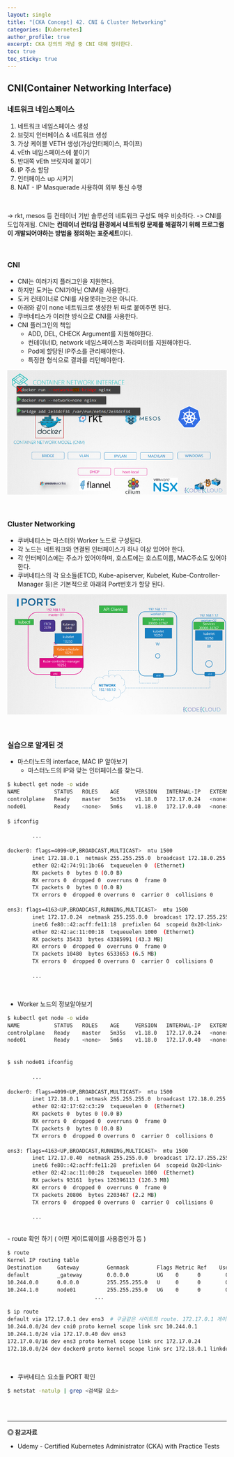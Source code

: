 ```yaml
---
layout: single
title: "[CKA Concept] 42. CNI & Cluster Networking"
categories: [Kubernetes]
author_profile: true
excerpt: CKA 강의의 개념 중 CNI 대해 정리한다. 
toc: true
toc_sticky: true
---
```


## CNI(Container Networking Interface)

### 네트워크 네임스페이스
1. 네트워크 네임스페이스 생성
2. 브릿지 인터페이스 & 네트워크 생성
3. 가상 케이블 VETH 생성(가상인터페이스, 파이프)
4. vEth 네임스페이스에 붙이기
5. 반대쪽 vEth 브릿지에 붙이기
6. IP 주소 할당
7. 인터페이스 up 시키기
8. NAT - IP Masquerade 사용하여 외부 통신 수행

<br>

-> rkt, mesos 등 컨테이너 기반 솔루션의 네트워크 구성도 매우 비슷하다.
-> CNI를 도입하게됨. CNI는 **컨테이너 런타임 환경에서 네트워킹 문제를 해결하기 위해 프로그램이 개발되어야하는 방법을 정의하는 표준세트**이다.

<br>

### CNI

- CNI는 여러가지 플러그인을 지원한다.
- 하지만 도커는 CNI가아닌 CNM을 사용한다.
- 도커 컨테이너로 CNI를 사용못하는것은 아니다.
- 아래와 같이 none 네트워크로 생성한 뒤 따로 붙여주면 된다.
- 쿠버네티스가 이러한 방식으로 CNI를 사용한다.
- CNI 플러그인의 책임
  - ADD, DEL, CHECK Argument를 지원해야한다.
  - 컨테이너ID, network 네임스페이스등 파라미터를 지원해야한다.
  - Pod에 할당된 IP주소를 관리해야한다.
  - 특정한 형식으로 결과를 리턴해야한다.

![](/assets/img/kubernetes/43_cni_1.png)

<br>

### Cluster Networking
- 쿠버네티스는 마스터와 Worker 노드로 구성된다.
- 각 노드는 네트워크와 연결된 인터페이스가 하나 이상 있어야 한다.
- 각 인터페이스에는 주소가 있어야하며, 호스트에는 호스트이름, MAC주소도 있어야 한다.
- 쿠버네티스의 각 요소들(ETCD, Kube-apiserver, Kubelet, Kube-Controller-Manager 등)은 기본적으로 아래의 Port번호가 할당 된다.

![](/assets/img/kubernetes/43_cni_2.png)

<br>

### 실습으로 알게된 것
- 마스터노드의 interface, MAC IP 알아보기
    - 마스터노드의 IP와 맞는 인터페이스를 찾는다.

```bash
$ kubectl get node -o wide
NAME           STATUS   ROLES    AGE     VERSION   INTERNAL-IP   EXTERNAL-IP ...
controlplane   Ready    master   5m35s   v1.18.0   172.17.0.24   <none>      ...
node01         Ready    <none>   5m6s    v1.18.0   172.17.0.40   <none>      ...

$ ifconfig

        ...

docker0: flags=4099<UP,BROADCAST,MULTICAST>  mtu 1500
        inet 172.18.0.1  netmask 255.255.255.0  broadcast 172.18.0.255
        ether 02:42:74:91:1b:66  txqueuelen 0  (Ethernet)
        RX packets 0  bytes 0 (0.0 B)
        RX errors 0  dropped 0  overruns 0  frame 0
        TX packets 0  bytes 0 (0.0 B)
        TX errors 0  dropped 0 overruns 0  carrier 0  collisions 0

ens3: flags=4163<UP,BROADCAST,RUNNING,MULTICAST>  mtu 1500
        inet 172.17.0.24  netmask 255.255.0.0  broadcast 172.17.255.255
        inet6 fe80::42:acff:fe11:18  prefixlen 64  scopeid 0x20<link>
        ether 02:42:ac:11:00:18  txqueuelen 1000  (Ethernet)
        RX packets 35433  bytes 43385991 (43.3 MB)
        RX errors 0  dropped 0  overruns 0  frame 0
        TX packets 10480  bytes 6533653 (6.5 MB)
        TX errors 0  dropped 0 overruns 0  carrier 0  collisions 0

        ...

```

<br>

- Worker 노드의 정보알아보기

```bash
$ kubectl get node -o wide
NAME           STATUS   ROLES    AGE     VERSION   INTERNAL-IP   EXTERNAL-IP ...
controlplane   Ready    master   5m35s   v1.18.0   172.17.0.24   <none>      ...
node01         Ready    <none>   5m6s    v1.18.0   172.17.0.40   <none>      ...


$ ssh node01 ifconfig

        ...

docker0: flags=4099<UP,BROADCAST,MULTICAST>  mtu 1500
        inet 172.18.0.1  netmask 255.255.255.0  broadcast 172.18.0.255
        ether 02:42:17:62:c3:29  txqueuelen 0  (Ethernet)
        RX packets 0  bytes 0 (0.0 B)
        RX errors 0  dropped 0  overruns 0  frame 0
        TX packets 0  bytes 0 (0.0 B)
        TX errors 0  dropped 0 overruns 0  carrier 0  collisions 0

ens3: flags=4163<UP,BROADCAST,RUNNING,MULTICAST>  mtu 1500
        inet 172.17.0.40  netmask 255.255.0.0  broadcast 172.17.255.255
        inet6 fe80::42:acff:fe11:28  prefixlen 64  scopeid 0x20<link>
        ether 02:42:ac:11:00:28  txqueuelen 1000  (Ethernet)
        RX packets 93161  bytes 126396113 (126.3 MB)
        RX errors 0  dropped 0  overruns 0  frame 0
        TX packets 20806  bytes 2203467 (2.2 MB)
        TX errors 0  dropped 0 overruns 0  carrier 0  collisions 0

        ...
```

<br>
- route 확인 하기 ( 어떤 게이트웨이를 사용중인가 등 )

```bash
$ route
Kernel IP routing table
Destination     Gateway         Genmask         Flags Metric Ref    Use Iface
default         _gateway        0.0.0.0         UG    0      0        0 ens3
10.244.0.0      0.0.0.0         255.255.255.0   U     0      0        0 cni0
10.244.1.0      node01          255.255.255.0   UG    0      0        0 ens3
                            ...

$ ip route
default via 172.17.0.1 dev ens3  # 구글같은 사이트의 route. 172.17.0.1 게이트웨이를 통해 이루어짐
10.244.0.0/24 dev cni0 proto kernel scope link src 10.244.0.1 
10.244.1.0/24 via 172.17.0.40 dev ens3 
172.17.0.0/16 dev ens3 proto kernel scope link src 172.17.0.24 
172.18.0.0/24 dev docker0 proto kernel scope link src 172.18.0.1 linkdown 

```

<br>

- 쿠버네티스 요소들 PORT 확인

```bash
$ netstat -natulp | grep <검색할 요소>
```

<br>
<br>


------------------
**◎ 참고자료**
- Udemy - Certified Kubernetes Administrator (CKA) with Practice Tests
